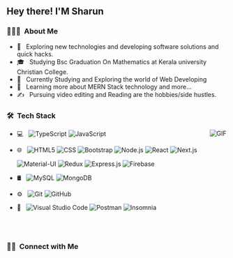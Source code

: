 

<h2> Hey there! I'M Sharun</h2>

<h3> 👨🏻‍💻 &nbsp;About Me </h3>

- 🤔 &nbsp; Exploring new technologies and developing software solutions and quick hacks.
- 🎓 &nbsp; Studying Bsc Graduation On Mathematics at Kerala university Christian College.
- 💼 &nbsp; Currently Studying and Exploring the world of Web Developing
- 🌱 &nbsp; Learning more about MERN Stack technology and more...
- ✍️ &nbsp; Pursuing video editing and Reading are the hobbies/side hustles.

<h3> 🛠 &nbsp;Tech Stack</h3>
<img align="right" alt="GIF" src="https://media.giphy.com/media/836HiJc7pgzy8iNXCn/giphy.gif" />

  

- 💻 &nbsp;
   ![TypeScript](https://img.shields.io/badge/-TypeScript-333333?style=flat&logo=typescript)
   ![JavaScript](https://img.shields.io/badge/-JavaScript-333333?style=flat&logo=javascript)
- 🌐 &nbsp;
  ![HTML5](https://img.shields.io/badge/-HTML5-333333?style=flat&logo=HTML5)
  ![CSS](https://img.shields.io/badge/-CSS-333333?style=flat&logo=CSS3&logoColor=1572B6)
  ![Bootstrap](https://img.shields.io/badge/-Bootstrap-333333?style=flat&logo=bootstrap&logoColor=563D7C)
  ![Node.js](https://img.shields.io/badge/-Node.js-333333?style=flat&logo=node.js)
  ![React](https://img.shields.io/badge/-React-333333?style=flat&logo=react)
  ![Next.js](https://img.shields.io/badge/-Next.js-333333?style=flat&logo=next.js)
  
   ![Material-UI](https://img.shields.io/badge/-Material_UI-333333?style=flat&logo=material-ui)
       ![Redux](https://img.shields.io/badge/-Redux-333333?style=flat&logo=redux)
      ![Express.js](https://img.shields.io/badge/-Express.js-333333?style=flat&logo=express)
      ![Firebase](https://img.shields.io/badge/-Firebase-333333?style=flat&logo=firebase)


- 🛢 &nbsp;
  ![MySQL](https://img.shields.io/badge/-MySQL-333333?style=flat&logo=mysql)
  ![MongoDB](https://img.shields.io/badge/-MongoDB-333333?style=flat&logo=mongodb)
- ⚙️ &nbsp;
  ![Git](https://img.shields.io/badge/-Git-333333?style=flat&logo=git)
  ![GitHub](https://img.shields.io/badge/-GitHub-333333?style=flat&logo=github)
- 🔧 &nbsp;
  ![Visual Studio Code](https://img.shields.io/badge/-Visual%20Studio%20Code-333333?style=flat&logo=visual-studio-code&logoColor=007ACC)
  ![Postman](https://img.shields.io/badge/-Postman-333333?style=flat&logo=postman)
![Insomnia](https://img.shields.io/badge/-Insomnia-333333?style=flat&logo=insomnia)

 
<br/>

<a href="https://github.com/sharundas/">
<!--   <img height="180em" src="https://github-readme-stats.vercel.app/api?username=AVS1508&theme=buefy&show_icons=true" />
  <img height="180em" src="https://github-readme-stats.vercel.app/api/top-langs/?username=AVS1508&theme=buefy&layout=compact" /> -->
</a>

<br/>

<h3> 🤝🏻 &nbsp;Connect with Me </h3>

